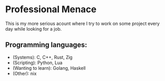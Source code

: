 # Professional Menace
This is my more serious acount where I try to work on some project every day while looking for a job.

## Programming languages:
* (Systems): C, C++, Rust, Zig
* (Scripting): Python, Lua
* (Wanting to learn): Golang, Haskell
* (Other): nix
